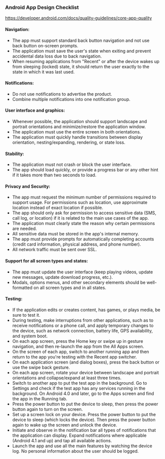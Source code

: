 ### Android App Design Checklist
https://developer.android.com/docs/quality-guidelines/core-app-quality

#### Navigation:
* The app must support standard back button navigation and not use back button on-screen prompts.
* The application must save the user's state when exiting and prevent accidental data loss due to back navigation.
* When resuming applications from "Recent" or after the device wakes up from sleeping (locked) state, it should return the user exactly to the state in which it was last used.

#### Notifications:
* Do not use notifications to advertise the product.
* Combine multiple notifications into one notification group.

#### User interface and graphics:
* Whenever possible, the application should support landscape and portrait orientations and minimize/restore the application window.
* The application must use the entire screen in both orientations.
* The application must quickly handle transitions between display orientation, nesting/expanding, rendering, or state loss.

#### Stability:
* The application must not crash or block the user interface.
* The app should load quickly, or provide a progress bar or any other hint if it takes more than two seconds to load.

#### Privacy and Security:
* The app must request the minimum number of permissions required to support usage. For permissions such as location, use approximate location instead of exact location if possible.
* The app should only ask for permission to access sensitive data (SMS, call log, or location) if it is related to the main use cases of the app.
* The application must clearly state the reason why certain permissions are needed.
* All sensitive data must be stored in the app's internal memory.
* The app must provide prompts for automatically completing accounts (credit card information, physical address, and phone number).
* All network traffic must be sent over SSL.

#### Support for all screen types and states:
* The app must update the user interface (keep playing videos, update new messages, update download progress, etc.).
* Modals, options menus, and other secondary elements should be well-formatted on all screen types and in all states.

#### Testing:
* If the application edits or creates content, has games, or plays media, be sure to test it.
* During testing, make interruptions from other applications, such as to receive notifications or a phone call, and apply temporary changes to the device, such as network connection, battery life, GPS availability, and system boot.
* On each app screen, press the Home key or swipe up in gesture navigation, and then re-launch the app from the All Apps screen.
* On the screen of each app, switch to another running app and then return to the app you're testing with the Recent app switcher.
* On each application screen (and dialog boxes), press the back button or use the swipe back gesture.
* On each app screen, rotate your device between landscape and portrait orientations and collapse/expand at least three times.
* Switch to another app to put the test app in the background. Go to Settings and check if the test app has any services running in the background. On Android 4.0 and later, go to the Apps screen and find the app in the Running tab.
* Press the power button to put the device to sleep, then press the power button again to turn on the screen.
* Set up a screen lock on your device. Press the power button to put the device to sleep (which locks the device). Then press the power button again to wake up the screen and unlock the device.
* Initiate and observe in the notification bar all types of notifications that the application can display. Expand notifications where applicable (Android 4.1 and up) and tap all available actions.
* Launch the app and use all the main features by watching the device log. No personal information about the user should be logged.
